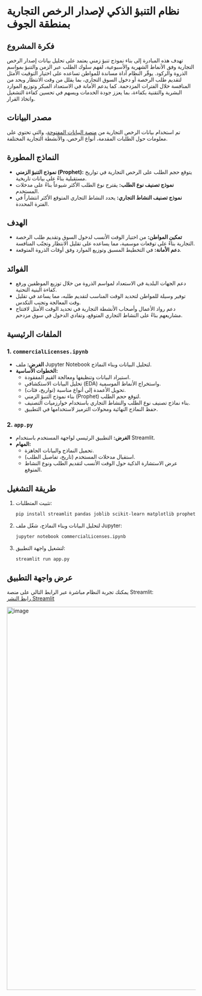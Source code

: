 # نظام التنبؤ الذكي لإصدار الرخص التجارية بمنطقة الجوف

## فكرة المشروع

تهدف هذه المبادرة إلى بناء نموذج تنبؤ زمني يعتمد على تحليل بيانات إصدار الرخص التجارية وفق الأنماط الشهرية والأسبوعية، لفهم سلوك الطلب عبر الزمن والتنبؤ بمواسم الذروة والركود. يوفّر النظام أداة مساندة للمواطن تساعده على اختيار التوقيت الأمثل لتقديم طلب الرخصة أو دخول السوق التجاري، بما يقلل من وقت الانتظار ويحد من المنافسة خلال الفترات المزدحمة. كما يدعم الأمانة في الاستعداد المبكر وتوزيع الموارد البشرية والتقنية بكفاءة، بما يعزز جودة الخدمات ويسهم في تحسين كفاءة التشغيل واتخاذ القرار.

## مصدر البيانات

تم استخدام بيانات الرخص التجارية من [منصة البيانات المفتوحة](https://open.data.gov.sa/ar/datasets/view/3f09b1b3-e615-4e6c-8c1d-ddb34d994d95)، والتي تحتوي على معلومات حول الطلبات المقدمة، أنواع الرخص، والأنشطة التجارية المختلفة.


## النماذج المطورة

- **نموذج التنبؤ الزمني (Prophet):** يتوقع حجم الطلب على الرخص التجارية في تواريخ مستقبلية بناءً على بيانات تاريخية.
- **نموذج تصنيف نوع الطلب:** يقترح نوع الطلب الأكثر شيوعاً بناءً على مدخلات المستخدم.
- **نموذج تصنيف النشاط التجاري:** يحدد النشاط التجاري المتوقع الأكثر انتشاراً في الفترة المحددة.

## الهدف

- **تمكين المواطن:** من اختيار الوقت الأنسب لدخول السوق وتقديم طلب الرخصة التجارية بناءً على توقعات موسمية، مما يساعده على تقليل الانتظار وتجنّب المنافسة.
- **دعم الأمانة:** في التخطيط المسبق وتوزيع الموارد وفق أوقات الذروة المتوقعة.

## الفوائد

- دعم الجهات البلدية في الاستعداد لمواسم الذروة من خلال توزيع الموظفين ورفع كفاءة البنية التحتية.
- توفير وسيلة للمواطن لتحديد الوقت المناسب لتقديم طلبه، مما يساعد في تقليل وقت المعالجة وتجنب التكدس.
- دعم رواد الأعمال وأصحاب الأنشطة التجارية في تحديد الوقت الأمثل لافتتاح مشاريعهم بناءً على النشاط التجاري المتوقع، وتفادي الدخول في سوق مزدحم.


## الملفات الرئيسية

### 1. `commercialLicenses.ipynb`
- **الغرض:** ملف Jupyter Notebook لتحليل البيانات وبناء النماذج.
- **الخطوات الأساسية:**
  - استيراد البيانات وتنظيفها ومعالجة القيم المفقودة.
  - تحليل البيانات الاستكشافي (EDA) واستخراج الأنماط الموسمية.
  - تحويل الأعمدة إلى أنواع مناسبة (تواريخ، فئات).
  - بناء نموذج التنبؤ الزمني (Prophet) لتوقع حجم الطلب.
  - بناء نماذج تصنيف نوع الطلب والنشاط التجاري باستخدام خوارزميات التصنيف.
  - حفظ النماذج النهائية ومحولات الترميز لاستخدامها في التطبيق.

### 2. `app.py`
- **الغرض:** التطبيق الرئيسي لواجهة المستخدم باستخدام Streamlit.
- **المهام:**
  - تحميل النماذج والبيانات الجاهزة.
  - استقبال مدخلات المستخدم (تاريخ، تفاصيل الطلب).
  - عرض الاستشارة الذكية حول الوقت الأنسب لتقديم الطلب ونوع النشاط المتوقع.

## طريقة التشغيل

1. تثبيت المتطلبات:
    ```sh
    pip install streamlit pandas joblib scikit-learn matplotlib prophet
    ```
2. لتحليل البيانات وبناء النماذج، شغّل ملف Jupyter:
    ```sh
    jupyter notebook commercialLicenses.ipynb
    ```
3. لتشغيل واجهة التطبيق:
    ```sh
    streamlit run app.py
    ```

## عرض واجهة التطبيق

يمكنك تجربة النظام مباشرة عبر الرابط التالي على منصة Streamlit:  
[رابط النشر Streamlit](https://commerciallicenses-3zw6rfcqkdrtev486rbufe.streamlit.app/)

<img width="1916" height="1020" alt="image" src="https://github.com/user-attachments/assets/0f92a9b8-4dad-4442-b5c5-78fdb27cd65f" />
